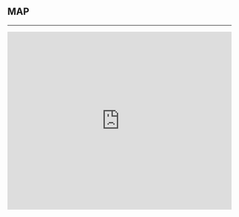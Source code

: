 ﻿## MAP
---
  <div class="maps">
<iframe src="https://www.google.com/maps/embed?pb=!1m14!1m8!1m3!1d10761.276975557545!2d-122.3312373!3d47.6004818!3m2!1i1024!2i768!4f13.1!3m3!1m2!1s0x0%3A0xd05a0d4f34fa1c1a!2sImpact+Hub+Seattle!5e0!3m2!1sen!2sus!4v1438187598637" width="100%" height="400" frameborder="0" style="border:0" allowfullscreen></iframe>
  </div>